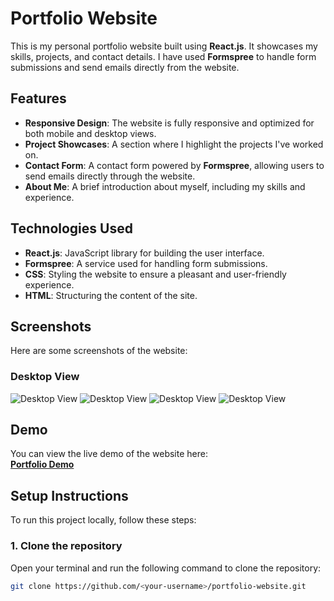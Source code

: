 # Portfolio Website

This is my personal portfolio website built using **React.js**. It showcases my skills, projects, and contact details. I have used **Formspree** to handle form submissions and send emails directly from the website.

## Features

- **Responsive Design**: The website is fully responsive and optimized for both mobile and desktop views.
- **Project Showcases**: A section where I highlight the projects I've worked on.
- **Contact Form**: A contact form powered by **Formspree**, allowing users to send emails directly through the website.
- **About Me**: A brief introduction about myself, including my skills and experience.

## Technologies Used

- **React.js**: JavaScript library for building the user interface.
- **Formspree**: A service used for handling form submissions.
- **CSS**: Styling the website to ensure a pleasant and user-friendly experience.
- **HTML**: Structuring the content of the site.

## Screenshots

Here are some screenshots of the website:

### Desktop View
![Desktop View](./components/screenshot1.png)
![Desktop View](./components/screenshot2.png)
![Desktop View](./components/screenshot3.png)
![Desktop View](./components/screenshot4.png)



## Demo

You can view the live demo of the website here:  
[**Portfolio Demo**](https://your-portfolio-demo-link.com)

## Setup Instructions

To run this project locally, follow these steps:

### 1. Clone the repository

Open your terminal and run the following command to clone the repository:

```bash
git clone https://github.com/<your-username>/portfolio-website.git
